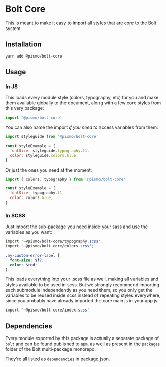 # Bolt Core
This is meant to make it easy to import all styles that are core to the Bolt system.

## Installation

```sh
yarn add @pismo/bolt-core
```

## Usage

### In JS
This loads every module style (colors, typography, etc) for you and make them available globally to the document, along with a few core styles from this very package:

```js
import '@pismo/bolt-core'
```

You can also name the import _if you need to_ access variables from them:

```js
import styleguide from '@pismo/bolt-core'

const styleExample = {
  fontSize: styleguide.typography.f1,
  color: styleguide.colors.blue,
}
```

Or just the ones you need at the moment:

```js
import { colors, typography } from '@pismo/bolt-core'

const styleExample = {
  fontSize: typography.f1,
  color: colors.blue,
}
```

### In SCSS
Just import the sub-package you need inside your sass and use the variables as you want:

```scss
import '~@pismo/bolt-core/typography.scss';
import '~@pismo/bolt-core/colors.scss';

.my-custom-error-label {
  font-size: $f7;
  color: $red;
}
```

This loads everything into your .scss file as well, making all variables and styles available to be used in scss. But we strongly recommend importing each submodule independently as you need them, so you only get the variables to be reused inside scss instead of repeating styles everywhere, since you probably have already imported the core main js in your app js.

```scss
import '~@pismo/bolt-core/index.scss'
```

## Dependencies

Every module exported by this package is actually a separate package of `bolt` and can be found published to `npm`, as well as present in the `packages` folder of the Bolt multi-package monorepo.

They're all listed as `dependencies` in package.json.

